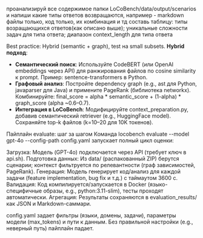 проанализируй все содержимое папки  LoCoBench/data/output/scenarios и напиши какие типы ответов возвращаются, например - markdown файлы только, код только, их комбинация и тд
составь таблицу:
типы возращающихся ответов(как описано выше); уникальные сложности задач для типа ответа; диапазон context_length для типа ответа

Best practice: Hybrid (semantic + graph), test на small subsets.
**Hybrid подход**:

- **Семантический поиск**: Используйте CodeBERT (или OpenAI embeddings через API) для ранжирования файлов по cosine similarity к prompt. Пример: sentence-transformers в Python.
- **Графовый анализ**: Постройте dependency graph (e.g., ast для Python, javaparser для Java) и примените PageRank (библиотека networkx). Комбинируйте: final_score = alpha * semantic_score + (1-alpha) * graph_score (alpha ~0.6–0.7).
- **Интеграция в LoCoBench**: Модифицируйте context_preparation.py, добавив семантический retriever (e.g., HuggingFace model). Сохраняйте top-k файлов (k=10–20 для 10K токенов).


Пайплайн evaluate: шаг за шагом
Команда locobench evaluate --model gpt-4o --config-path config.yaml запускает полный цикл оценки:

Загрузка: Модель (GPT-4o) подключается через API (требует ключ в api.sh).
Подготовка данных: Из data/ (распакованный ZIP) берутся сценарии; контекст фильтруется по релевантности (граф зависимостей, PageRank).
Генерация: Модель генерирует код/анализ для каждой задачи (feature implementation, bug fix и т.д.) с таймаутом 3600 с.
Валидация: Код компилируется/запускается в Docker (языко-специфичные образы, e.g., python:3.11-slim), тесты проходят автоматически.
Агрегация: Результаты сохраняются в evaluation_results/ как JSON и Markdown-саммари.

config.yaml задает фильтры (языки, домены, задачи), параметры модели (max_tokens) и пути к данным. Без правильной настройки (e.g., неверный путь) пайплайн падает.
